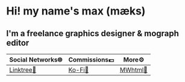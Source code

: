 # Hi! my name's **max (mæks)**
## I'm a freelance graphics designer & mograph editor
|Social Networks🌐|Commissions💵|More⚙️|
|-|-|-|
|[Linktree🌲](https://bit.ly/mx_info)|[Ko-Fi🍵](https://bit.ly/mx_kofi)|[MWhtml🦄](https://maxwashtml.w3spaces.com)|
